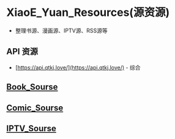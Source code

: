 # XiaoE_Yuan_Resources(源资源)
- 整理书源、漫画源、IPTV源、RSS源等

## API 资源
- [https://api.qtkj.love/](https://api.qtkj.love/) - 综合

## [Book_Sourse](https://github.com/LaolunsiG/XiaoE_Yuan_Resources/tree/main/Book_Source)

## [Comic_Sourse](https://github.com/LaolunsiG/XiaoE_Yuan_Resources/tree/main/Comic_Source)

## [IPTV_Sourse](https://github.com/LaolunsiG/XiaoE_Yuan_Resources/tree/main/IPTV_Sourse)


